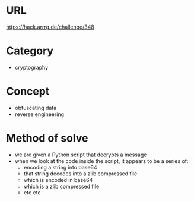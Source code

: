 # URL
https://hack.arrrg.de/challenge/348
# Category
* cryptography
# Concept
* obfuscating data
* reverse engineering
# Method of solve
* we are given a Python script that decrypts a message
* when we look at the code inside the script, it appears to be a series of:
  * encoding a string into base64
  * that string decodes into a zlib compressed file
  * which is encoded in base64
  * which is a zlib compressed file
  * etc etc

